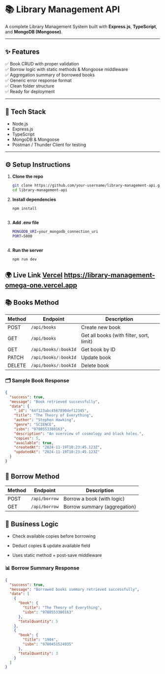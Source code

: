 # 📚 Library Management API

A complete Library Management System built with **Express.js**, **TypeScript**, and **MongoDB (Mongoose)**.

---

## ✨ Features

✅ Book CRUD with proper validation  
✅ Borrow logic with static methods & Mongoose middleware  
✅ Aggregation summary of borrowed books  
✅ Generic error response format  
✅ Clean folder structure  
✅ Ready for deployment

---

## 🚀 Tech Stack

- Node.js
- Express.js
- TypeScript
- MongoDB & Mongoose
- Postman / Thunder Client for testing

---

## ⚙️ Setup Instructions

1. **Clone the repo**
   ```bash
   git clone https://github.com/your-username/library-management-api.git
   cd library-management-api

2. **Install dependencies** 
   ```bash 
   npm install
  
3. **Add .env file** 
   ```bash 
   MONGODB_URI=your_mongodb_connection_uri
   PORT=5000
 
4. **Run the server** 
   ```bash 
   npm run dev

## 🌍 Live Link [Vercel](https://library-management-omega-one.vercel.app/) https://library-management-omega-one.vercel.app

## 📚 Books Method

| Method | Endpoint             | Description                              |
| ------ | -------------------- | ---------------------------------------- |
| POST   | `/api/books`         | Create new book                          |
| GET    | `/api/books`         | Get all books (with filter, sort, limit) |
| GET    | `/api/books/:bookId` | Get book by ID                           |
| PATCH  | `/api/books/:bookId` | Update book                              |
| DELETE | `/api/books/:bookId` | Delete book                              |

### 🗂️ Sample Book Response

```json 
{
  "success": true,
  "message": "Book retrieved successfully",
  "data": {
    "_id": "64f123abc4567890def12345",
    "title": "The Theory of Everything",
    "author": "Stephen Hawking",
    "genre": "SCIENCE",
    "isbn": "9780553380163",
    "description": "An overview of cosmology and black holes.",
    "copies": 5,
    "available": true,
    "createdAt": "2024-11-19T10:23:45.123Z",
    "updatedAt": "2024-11-19T10:23:45.123Z"
  }
} 
```

## 🔄 Borrow Method

| Method | Endpoint      | Description                  |
| ------ | ------------- | ---------------------------- |
| POST   | `/api/borrow` | Borrow a book (with logic)   |
| GET    | `/api/borrow` | Borrow summary (aggregation) |


## 📌 Business Logic

- Check available copies before borrowing

- Deduct copies & update available field

- Uses static method + post-save middleware

### 📊 Borrow Summary Response
```json
{
  "success": true,
  "message": "Borrowed books summary retrieved successfully",
  "data": [
    {
      "book": {
        "title": "The Theory of Everything",
        "isbn": "9780553380163"
      },
      "totalQuantity": 5
    },
    {
      "book": {
        "title": "1984",
        "isbn": "9780451524935"
      },
      "totalQuantity": 3
    }
  ]
}
